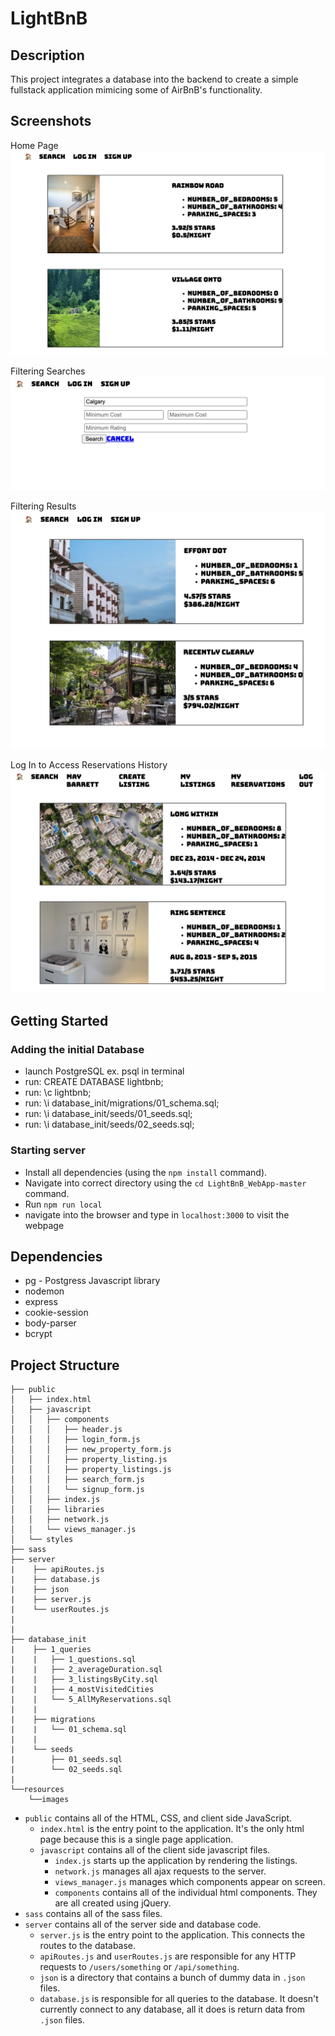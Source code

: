 # LightBnB

## Description

This project integrates a database into the backend to create a simple fullstack application mimicing some of AirBnB's functionality. 

## Screenshots

Home Page
!["screenshot description"](./resources/images/home.png)

Filtering Searches
!["screenshot description"](./resources/images/custome_searches.png)

Filtering Results
!["screenshot description"](./resources/images/filtered_search.png)

Log In to Access Reservations History
!["screenshot description"](./resources/images/personal%20reservations.png)

## Getting Started

### Adding the initial Database
- launch PostgreSQL ex. psql in terminal
- run: CREATE DATABASE lightbnb;
- run: \c lightbnb;
- run: \i database_init/migrations/01_schema.sql;
- run: \i database_init/seeds/01_seeds.sql;
- run: \i database_init/seeds/02_seeds.sql;

### Starting server
- Install all dependencies (using the `npm install` command).
- Navigate into correct directory using the `cd LightBnB_WebApp-master` command.
- Run  `npm run local`
- navigate into the  browser and type in `localhost:3000` to visit the webpage



## Dependencies

- pg - Postgress Javascript library
- nodemon
- express
- cookie-session
- body-parser
- bcrypt

## Project Structure

```
├── public
│   ├── index.html
│   ├── javascript
│   │   ├── components 
│   │   │   ├── header.js
│   │   │   ├── login_form.js
│   │   │   ├── new_property_form.js
│   │   │   ├── property_listing.js
│   │   │   ├── property_listings.js
│   │   │   ├── search_form.js
│   │   │   └── signup_form.js
│   │   ├── index.js
│   │   ├── libraries
│   │   ├── network.js
│   │   └── views_manager.js
│   └── styles
├── sass
├── server
|    ├── apiRoutes.js
|    ├── database.js
|    ├── json
|    ├── server.js
|    └── userRoutes.js
|
|
├── database_init
|    ├── 1_queries
|    |   ├── 1_questions.sql
|    |   ├── 2_averageDuration.sql
|    |   ├── 3_listingsByCity.sql
|    |   ├── 4_mostVisitedCities
|    |   └── 5_AllMyReservations.sql
|    |
|    ├── migrations
|    |   └── 01_schema.sql
|    |
|    └── seeds
|        ├── 01_seeds.sql
|        └── 02_seeds.sql
|
└──resources
    └──images
```

* `public` contains all of the HTML, CSS, and client side JavaScript. 
  * `index.html` is the entry point to the application. It's the only html page because this is a single page application.
  * `javascript` contains all of the client side javascript files.
    * `index.js` starts up the application by rendering the listings.
    * `network.js` manages all ajax requests to the server.
    * `views_manager.js` manages which components appear on screen.
    * `components` contains all of the individual html components. They are all created using jQuery.
* `sass` contains all of the sass files. 
* `server` contains all of the server side and database code.
  * `server.js` is the entry point to the application. This connects the routes to the database.
  * `apiRoutes.js` and `userRoutes.js` are responsible for any HTTP requests to `/users/something` or `/api/something`. 
  * `json` is a directory that contains a bunch of dummy data in `.json` files.
  * `database.js` is responsible for all queries to the database. It doesn't currently connect to any database, all it does is return data from `.json` files.